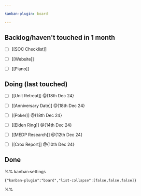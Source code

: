 ```yaml
---

kanban-plugin: board

---
```


## Backlog/haven't touched in 1 month

- [ ] [[SOC Checklist]]
- [ ] [[Website]]
- [ ] [[Piano]]


## Doing (last touched)

- [ ] [[Unit Retreat]] @{18th Dec 24}
- [ ] [[Anniversary Date]] @{18th Dec 24}
- [ ] [[Poker]] @{18th Dec 24}
- [ ] [[Elden Ring]] @{14th Dec 24}
- [ ] [[MEDP Research]] @{12th Dec 24}
- [ ] [[Crox Report]] @{10th Dec 24}


## Done





%% kanban:settings
```
{"kanban-plugin":"board","list-collapse":[false,false,false]}
```
%%